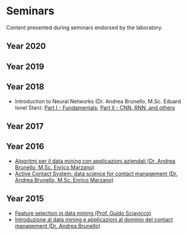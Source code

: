 # Seminars
Content presented during seminars endorsed by the laboratory.

## Year 2020

## Year 2019

## Year 2018

* Introduction to Neural Networks (Dr. Andrea Brunello, M.Sc. Eduard Ionel Stan): [Part I - Fundamentals](https://github.com/dslab-uniud/teaching/blob/main/seminars/2018/An_Introduction_to_Neural_Networks.pdf); [Part II - CNN, RNN, and others](https://github.com/dslab-uniud/teaching/blob/main/seminars/2018/Neural_Networks.pdf) 

## Year 2017

## Year 2016
* [Algoritmi per il data mining con applicazioni aziendali (Dr. Andrea Brunello, M.Sc. Enrico Marzano)](https://github.com/dslab-uniud/teaching/blob/main/seminars/2016/Algoritmi_Data_Mining_Applicazioni_Aziendali.pdf)
* [Active Contact System: data science for contact management (Dr. Andrea Brunello, M.Sc. Enrico Marzano)](https://github.com/dslab-uniud/teaching/blob/main/seminars/2016/Active_Contact_System.pdf)

## Year 2015
* [Feature selection in data mining (Prof. Guido Sciavicco)](https://github.com/dslab-uniud/teaching/blob/main/seminars/2015/Feature_Selection_in_Data_Mining.pdf)
* [Introduzione al data mining e applicazioni al dominio del contact management (Dr. Andrea Brunello)](https://github.com/dslab-uniud/teaching/blob/main/seminars/2015/An_Introduction_To_Data_Mining.pdf)
